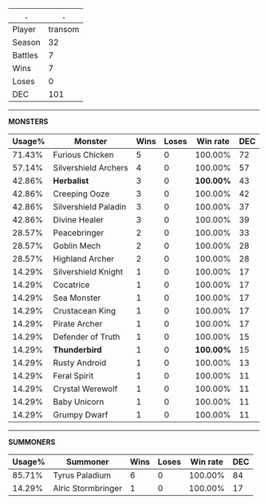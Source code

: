 .|.
|-|-
Player|transom
Season|32
Battles|7
Wins|7
Loses|0
DEC|101

---
**MONSTERS**

Usage%|Monster|Wins|Loses|Win rate|DEC|
-|-|-|-|-|-|
71.43%|Furious Chicken|5|0|100.00%|72|
57.14%|Silvershield Archers|4|0|100.00%|57|
42.86%|**Herbalist**|3|0|**100.00%**|43|
42.86%|Creeping Ooze|3|0|100.00%|42|
42.86%|Silvershield Paladin|3|0|100.00%|37|
42.86%|Divine Healer|3|0|100.00%|39|
28.57%|Peacebringer|2|0|100.00%|33|
28.57%|Goblin Mech|2|0|100.00%|28|
28.57%|Highland Archer|2|0|100.00%|28|
14.29%|Silvershield Knight|1|0|100.00%|17|
14.29%|Cocatrice|1|0|100.00%|17|
14.29%|Sea Monster|1|0|100.00%|17|
14.29%|Crustacean King|1|0|100.00%|17|
14.29%|Pirate Archer|1|0|100.00%|17|
14.29%|Defender of Truth|1|0|100.00%|15|
14.29%|**Thunderbird**|1|0|**100.00%**|15|
14.29%|Rusty Android|1|0|100.00%|13|
14.29%|Feral Spirit|1|0|100.00%|11|
14.29%|Crystal Werewolf|1|0|100.00%|11|
14.29%|Baby Unicorn|1|0|100.00%|11|
14.29%|Grumpy Dwarf|1|0|100.00%|11|

---
**SUMMONERS**

Usage%|Summoner|Wins|Loses|Win rate|DEC|
-|-|-|-|-|-|
85.71%|Tyrus Paladium|6|0|100.00%|84|
14.29%|Alric Stormbringer|1|0|100.00%|17|

